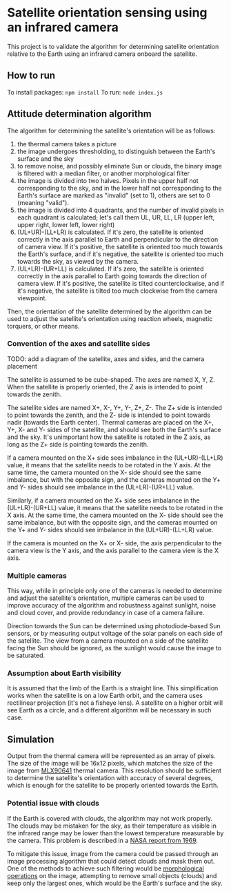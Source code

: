 # Satellite orientation sensing using an infrared camera

This project is to validate the algorithm for determining satellite orientation relative to the Earth using an infrared camera onboard the satellite.

## How to run

To install packages: `npm install`
To run: `node index.js`

## Attitude determination algorithm

The algorithm for determining the satellite's orientation will be as follows:

1. the thermal camera takes a picture
2. the image undergoes thresholding, to distinguish between the Earth's surface and the sky
3. to remove noise, and possibly eliminate Sun or clouds, the binary image is filtered with a median filter, or another morphological filter
4. the image is divided into two halves. Pixels in the upper half not corresponding to the sky, and in the lower half not corresponding to the Earth's surface are marked as "invalid" (set to 1), others are set to 0 (meaning "valid").
5. the image is divided into 4 quadrants, and the number of invalid pixels in each quadrant is calculated; let's call them UL, UR, LL, LR (upper left, upper right, lower left, lower right)
6. (UL+UR)-(LL+LR) is calculated. If it's zero, the satellite is oriented correctly in the axis parallel to Earth and perpendicular to the direction of camera view. If it's positive, the satellite is oriented too much towards the Earth's surface, and if it's negative, the satellite is oriented too much towards the sky, as viewed by the camera.
7. (UL+LR)-(UR+LL) is calculated. If it's zero, the satellite is oriented correctly in the axis parallel to Earth going towards the direction of camera view. If it's positive, the satellite is tilted counterclockwise, and if it's negative, the satellite is tilted too much clockwise from the camera viewpoint.

Then, the orientation of the satellite determined by the algorithm can be used to adjust the satellite's orientation using reaction wheels, magnetic torquers, or other means.

### Convention of the axes and satellite sides

TODO: add a diagram of the satellite, axes and sides, and the camera placement

The satellite is assumed to be cube-shaped. The axes are named X, Y, Z. When the satellite is properly oriented, the Z axis is intended to point towards the zenith.

The satellite sides are named X+, X-, Y+, Y-, Z+, Z-. The Z+ side is intended to point towards the zenith, and the Z- side is intended to point towards nadir (towards the Earth center). Thermal cameras are placed on the X+, Y+, X- and Y- sides of the satellite, and should see both the Earth's surface and the sky. It's unimportant how the satellite is rotated in the Z axis, as long as the Z+ side is pointing towards the zenith.

If a camera mounted on the X+ side sees imbalance in the (UL+UR)-(LL+LR) value, it means that the satellite needs to be rotated in the Y axis. At the same time, the camera mounted on the X- side should see the same imbalance, but with the opposite sign, and the cameras mounted on the Y+ and Y- sides should see imbalance in the (UL+LR)-(UR+LL) value.

Similarly, if a camera mounted on the X+ side sees imbalance in the (UL+LR)-(UR+LL) value, it means that the satellite needs to be rotated in the X axis. At the same time, the camera mounted on the X- side should see the same imbalance, but with the opposite sign, and the cameras mounted on the Y+ and Y- sides should see imbalance in the (UL+UR)-(LL+LR) value.

If the camera is mounted on the X+ or X- side, the axis perpendicular to the camera view is the Y axis, and the axis parallel to the camera view is the X axis.

### Multiple cameras

This way, while in principle only one of the cameras is needed to determine and adjust the satellite's orientation, multiple cameras can be used to improve accuracy of the algorithm and robustness against sunlight, noise and cloud cover, and provide redundancy in case of a camera failure.

Direction towards the Sun can be determined using photodiode-based Sun sensors, or by measuring output voltage of the solar panels on each side of the satellite. The view from a camera mounted on a side of the satellite facing the Sun should be ignored, as the sunlight would cause the image to be saturated.

### Assumption about Earth visibility

It is assumed that the limb of the Earth is a straight line. This simplification works when the satellite is on a low Earth orbit, and the camera uses rectilinear projection (it's not a fisheye lens). A satellite on a higher orbit will see Earth as a circle, and a different algorithm will be necessary in such case.

## Simulation

Output from the thermal camera will be represented as an array of pixels. The size of the image will be 16x12 pixels, which matches the size of the image from [MLX90641](https://www.melexis.com/en/documents/documentation/datasheets/datasheet-mlx90641) thermal camera. This resolution should be sufficient to determine the satellite's orientation with accuracy of several degrees, which is enough for the satellite to be properly oriented towards the Earth.

### Potential issue with clouds

If the Earth is covered with clouds, the algorithm may not work properly. The clouds may be mistaken for the sky, as their temperature as visible in the infrared range may be lower than the lowest temperature measurable by the camera. This problem is described in a [NASA report from 1969](https://ntrs.nasa.gov/api/citations/19700026254/downloads/19700026254.pdf).

To mitigate this issue, image from the camera could be passed through an image processing algorithm that could detect clouds and mask them out. One of the methods to achieve such filtering would be [morphological operations](https://en.wikipedia.org/wiki/Mathematical_morphology) on the image, attempting to remove small objects (clouds) and keep only the largest ones, which would be the Earth's surface and the sky.
